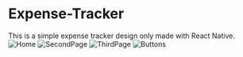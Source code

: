 # Expense-Tracker
This is a simple expense tracker design only made with React Native.
![Home](https://user-images.githubusercontent.com/108983970/224388367-5e52ec94-d008-44ad-b94e-9402b6567516.jpg)
![SecondPage](https://user-images.githubusercontent.com/108983970/224388400-d725e2d6-6f4a-44dc-8fc0-f5d57ca88eda.jpg)
![ThirdPage](https://user-images.githubusercontent.com/108983970/224388404-561870ad-2fd2-48b1-a58f-6d1cd87a9838.jpg)
![Buttons](https://user-images.githubusercontent.com/108983970/224388419-30187453-b102-4f19-96f3-1acacf85bb3b.jpg)
